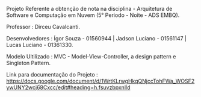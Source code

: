 Projeto Referente a obtenção de nota na disciplina - Arquitetura de Software e Computação em Nuvem (5° Periodo - Noite - ADS EMBQ). 

Professor : Dirceu Cavalcanti. 

Desenvolvedores : Ígor Souza - 01560944 | Jadson Luciano - 01561147 | Lucas Luciano -  01361330. 

Modelo Ultilizado : MVC - Model-View-Controller, a design pattern e Singleton Pattern.

Link para documentação do Projeto : https://docs.google.com/document/d/1WrtKLrwgHkqQNjccTohFWa_WOSF2ywUNY2wcj68Cxcc/edit#heading=h.fsuvzbpxnlld
